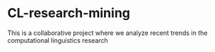 # CL-research-mining
This is a collaborative project where we analyze recent trends in the computational linguistics research
